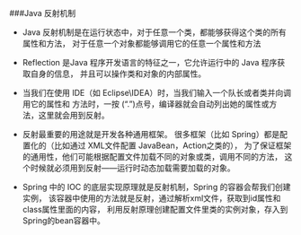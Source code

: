 ###Java 反射机制
* Java 反射机制是在运行状态中，对于任意一个类，都能够获得这个类的所有属性和方法，
对于任意一个对象都能够调用它的任意一个属性和方法
* Reflection 是Java 程序开发语言的特征之一，它允许运行中的 Java 程序获取自身的信息，
并且可以操作类和对象的内部属性。
* 当我们在使用 IDE（如 Eclipse\IDEA）时，当我们输入一个队长或者类并向调用它的属性和
方法时，一按 (“.”)点号，编译器就会自动列出她的属性或方法，这里就会用到反射。

* 反射最重要的用途就是开发各种通用框架。
  很多框架（比如 Spring）都是配置化的（比如通过 XML文件配置 JavaBean，Action之类的），
  为了保证框架的通用性，他们可能根据配置文件加载不同的对象或类，调用不同的方法，
  这个时候就必须用到反射——运行时动态加载需要加载的对象。
  
* Spring 中的 IOC 的底层实现原理就是反射机制，Spring 的容器会帮我们创建实例，
该容器中使用的方法就是反射，通过解析xml文件，获取到id属性和class属性里面的内容，
利用反射原理创建配置文件里类的实例对象，存入到Spring的bean容器中。